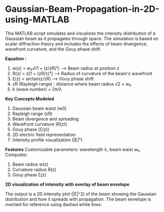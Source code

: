 # Gaussian-Beam-Propagation-in-2D-using-MATLAB
  This MATLAB script simulates and visualizes the intensity distribution of a Gaussian beam as it propagates through space. The simulation is based on scalar diffraction theory and includes the effects of beam divergence, wavefront curvature, and the Gouy phase shift.

**Equation :**
1. w(z) = w₀√(1 + (z/zR)²) --> Beam radius at position z
2. R(z) = z[1 + (zR/z)²] --> Radius of curvature of the beam's wavefront
3. ξ(z) = arctan(z/zR) --> Gouy phase shift
4. zR (Rayleigh range) : distance where beam radius √2 × w₀
5. k (wave number) = 2π/λ	
  

**Key Concepts Modeled**
1. Gaussian beam waist (w0)
2. Rayleigh range (zR)
3. Beam divergence and spreading
4. Wavefront curvature (R(z))
5. Gouy phase (ξ(z))
6. 2D electric field representation
7. Intensity profile visualization (|E|²)

**Features**
Customizable parameters: wavelength λ, beam waist w₀
Computes:
1. Beam radius w(z)
2. Curvature radius R(z)
3. Gouy phase ξ(z)

**2D visualization of intensity with overlay of beam envelope**

The output is a 2D intensity plot (|E|^2) of the beam showing the Gaussian distribution and how it spreads with propagation. The beam envelope is overlaid for reference using dashed white lines.
